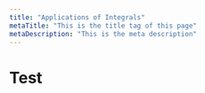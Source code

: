 ```yaml
---
title: "Applications of Integrals"
metaTitle: "This is the title tag of this page"
metaDescription: "This is the meta description"
---
```


# Test